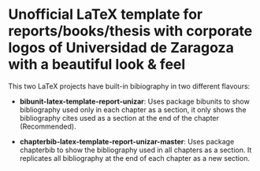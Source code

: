# Unofficial LaTeX template for reports/books/thesis with corporate logos of Universidad de Zaragoza with a beautiful look & feel 

This two LaTeX projects have built-in bibiography in two different flavours:

- **bibunit-latex-template-report-unizar**: Uses package bibunits to show bibliography used only in each chapter as a section, it only shows the bibliography cites used as a section at the end of the chapter (Recommended).

- **chapterbib-latex-template-report-unizar-master**: Uses package chapterbib to show the bibliography used in all chapters as a section. It replicates all bibliography at the end of each chapter as a new section.
